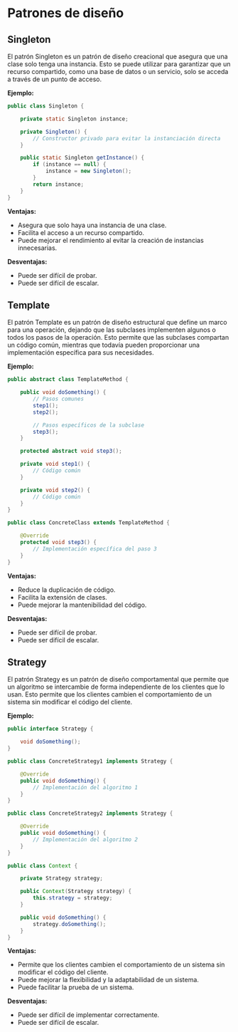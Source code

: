 # Patrones de diseño

## Singleton 

El patrón Singleton es un patrón de diseño creacional que asegura que una clase solo tenga una instancia. Esto se puede utilizar para garantizar que un recurso compartido, como una base de datos o un servicio, solo se acceda a través de un punto de acceso.

**Ejemplo:**

```java
public class Singleton {

    private static Singleton instance;

    private Singleton() {
        // Constructor privado para evitar la instanciación directa
    }

    public static Singleton getInstance() {
        if (instance == null) {
            instance = new Singleton();
        }
        return instance;
    }
}

```
**Ventajas:**

* Asegura que solo haya una instancia de una clase.
* Facilita el acceso a un recurso compartido.
* Puede mejorar el rendimiento al evitar la creación de instancias innecesarias.

**Desventajas:**

* Puede ser difícil de probar.
* Puede ser difícil de escalar.

## Template

El patrón Template es un patrón de diseño estructural que define un marco para una operación, dejando que las subclases implementen algunos o todos los pasos de la operación. Esto permite que las subclases compartan un código común, mientras que todavía pueden proporcionar una implementación específica para sus necesidades.

**Ejemplo:**

```java
public abstract class TemplateMethod {

    public void doSomething() {
        // Pasos comunes
        step1();
        step2();

        // Pasos específicos de la subclase
        step3();
    }

    protected abstract void step3();

    private void step1() {
        // Código común
    }

    private void step2() {
        // Código común
    }
}

public class ConcreteClass extends TemplateMethod {

    @Override
    protected void step3() {
        // Implementación específica del paso 3
    }
}

```
**Ventajas:**

* Reduce la duplicación de código.
* Facilita la extensión de clases.
* Puede mejorar la mantenibilidad del código.

**Desventajas:**

* Puede ser difícil de probar.
* Puede ser difícil de escalar.

## Strategy

El patrón Strategy es un patrón de diseño comportamental que permite que un algoritmo se intercambie de forma independiente de los clientes que lo usan. Esto permite que los clientes cambien el comportamiento de un sistema sin modificar el código del cliente.

**Ejemplo:**

```java
public interface Strategy {

    void doSomething();
}

public class ConcreteStrategy1 implements Strategy {

    @Override
    public void doSomething() {
        // Implementación del algoritmo 1
    }
}

public class ConcreteStrategy2 implements Strategy {

    @Override
    public void doSomething() {
        // Implementación del algoritmo 2
    }
}

public class Context {

    private Strategy strategy;

    public Context(Strategy strategy) {
        this.strategy = strategy;
    }

    public void doSomething() {
        strategy.doSomething();
    }
}
```

**Ventajas:**

* Permite que los clientes cambien el comportamiento de un sistema sin modificar el código del cliente.
* Puede mejorar la flexibilidad y la adaptabilidad de un sistema.
* Puede facilitar la prueba de un sistema.

**Desventajas:**

* Puede ser difícil de implementar correctamente.
* Puede ser difícil de escalar.
